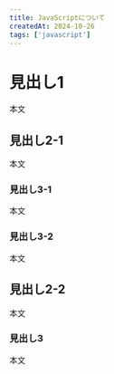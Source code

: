```yaml
---
title: JavaScriptについて
createdAt: 2024-10-26
tags: ['javascript']
---
```


# 見出し1
本文

## 見出し2-1
本文

### 見出し3-1
本文

### 見出し3-2
本文

## 見出し2-2
本文

### 見出し3
本文  
